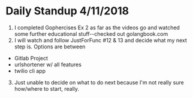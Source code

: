 # Daily Standup 4/11/2018

1. I completed Gophercises Ex 2 as far as the videos go and watched some further educational stuff--checked out golangbook.com
2. I will watch and follow JustForFunc #12 & 13 and decide what my next step is.  Options are between 
* Gitlab Project
* urlshortener w/ all features
* twilio cli app
3. Just unable to decide on what to do next because I'm not really sure how/where to start, really.